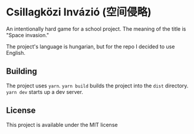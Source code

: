 # Csillagközi Invázió (空间侵略)

An intentionally hard game for a school project. The meaning of the title is
"Space invasion."

The project's language is hungarian, but for the repo I decided to use English.

## Building

The project uses `yarn`. `yarn build` builds the project into the `dist`
directory. `yarn dev` starts up a dev server.

## License

This project is available under the MIT license
